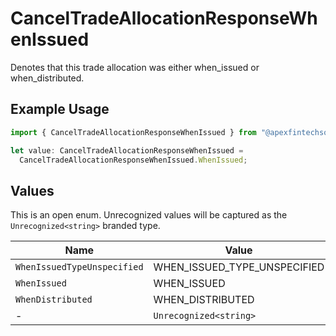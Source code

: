 # CancelTradeAllocationResponseWhenIssued

Denotes that this trade allocation was either when_issued or when_distributed.

## Example Usage

```typescript
import { CancelTradeAllocationResponseWhenIssued } from "@apexfintechsolutions/ascend-sdk/models/components";

let value: CancelTradeAllocationResponseWhenIssued =
  CancelTradeAllocationResponseWhenIssued.WhenIssued;
```

## Values

This is an open enum. Unrecognized values will be captured as the `Unrecognized<string>` branded type.

| Name                         | Value                        |
| ---------------------------- | ---------------------------- |
| `WhenIssuedTypeUnspecified`  | WHEN_ISSUED_TYPE_UNSPECIFIED |
| `WhenIssued`                 | WHEN_ISSUED                  |
| `WhenDistributed`            | WHEN_DISTRIBUTED             |
| -                            | `Unrecognized<string>`       |